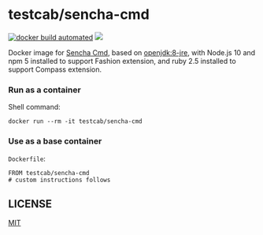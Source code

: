 # testcab/sencha-cmd

[![docker build automated](https://img.shields.io/docker/cloud/automated/testcab/sencha-cmd.svg)](https://hub.docker.com/r/testcab/sencha-cmd "testcab/sencha-cmd")
[![](https://images.microbadger.com/badges/image/testcab/sencha-cmd.svg)](https://microbadger.com/images/testcab/sencha-cmd "testcab/sencha-cmd")

Docker image for [Sencha Cmd](https://www.sencha.com/products/extjs/cmd-download/), based on [openjdk:8-jre](https://hub.docker.com/_/openjdk), with Node.js 10 and npm 5 installed to support Fashion extension, and ruby 2.5 installed to support Compass extension.


### Run as a container

Shell command:

```
docker run --rm -it testcab/sencha-cmd
```

### Use as a base container

`Dockerfile`:

```
FROM testcab/sencha-cmd
# custom instructions follows
```

## LICENSE

[MIT](LICENSE)
